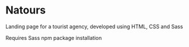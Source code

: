 # Natours
Landing page for a tourist agency, developed using HTML, CSS and Sass

Requires Sass npm package installation
